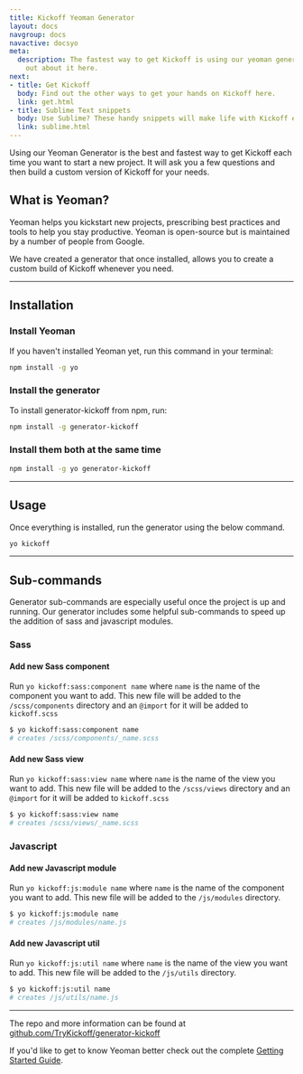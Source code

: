 ```yaml
---
title: Kickoff Yeoman Generator
layout: docs
navgroup: docs
navactive: docsyo
meta:
  description: The fastest way to get Kickoff is using our yeoman generator. Find
    out about it here.
next:
- title: Get Kickoff
  body: Find out the other ways to get your hands on Kickoff here.
  link: get.html
- title: Sublime Text snippets
  body: Use Sublime? These handy snippets will make life with Kickoff even easier.
  link: sublime.html
---
```


Using our Yeoman Generator is the best and fastest way to get Kickoff each time you want to start a new project. It will ask you a few questions and then build a custom version of Kickoff for your needs.

## What is Yeoman?
Yeoman helps you kickstart new projects, prescribing best practices and tools to help you stay productive. Yeoman is open-source but is maintained by a number of people from Google.

We have created a generator that once installed, allows you to create a custom build of Kickoff whenever you need.

<hr class="sectionSplitter">
<a name="installation"></a>

## Installation

### Install Yeoman
If you haven't installed Yeoman yet, run this command in your terminal:

```sh
npm install -g yo
```

### Install the generator
To install generator-kickoff from npm, run:

```sh
npm install -g generator-kickoff
```

### Install them both at the same time
```sh
npm install -g yo generator-kickoff
```

<hr class="sectionSplitter">
<a name="usage"></a>

## Usage
Once everything is installed, run the generator using the below command.

```sh
yo kickoff
```

<hr class="sectionSplitter">
<a name="subcommands"></a>

## Sub-commands
Generator sub-commands are especially useful once the project is up and running. Our generator includes some helpful sub-commands to speed up the addition of sass and javascript modules.

### Sass

#### Add new Sass component
Run `yo kickoff:sass:component name` where `name` is the name of the component you want to add. This new file will be added to the `/scss/components` directory and an `@import` for it will be added to `kickoff.scss`

```sh
$ yo kickoff:sass:component name
# creates /scss/components/_name.scss
```

#### Add new Sass view
Run `yo kickoff:sass:view name` where `name` is the name of the view you want to add. This new file will be added to the `/scss/views` directory and an `@import` for it will be added to `kickoff.scss`

```sh
$ yo kickoff:sass:view name
# creates /scss/views/_name.scss
```

### Javascript

#### Add new Javascript module
Run `yo kickoff:js:module name` where `name` is the name of the component you want to add. This new file will be added to the `/js/modules` directory.

```sh
$ yo kickoff:js:module name
# creates /js/modules/name.js
```

#### Add new Javascript util
Run `yo kickoff:js:util name` where `name` is the name of the view you want to add. This new file will be added to the `/js/utils` directory.

```sh
$ yo kickoff:js:util name
# creates /js/utils/name.js
```

---

The repo and more information can be found at [github.com/TryKickoff/generator-kickoff](https://github.com/TryKickoff/generator-kickoff)

If you'd like to get to know Yeoman better check out the complete [Getting Started Guide](https://github.com/yeoman/yeoman/wiki/Getting-Started).
